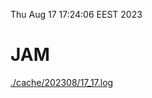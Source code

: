 Thu Aug 17 17:24:06 EEST 2023
# JAM
<a href='./cache/202308/17_17.log'>./cache/202308/17_17.log</a>
